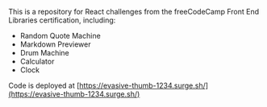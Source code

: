 This is a repository for React challenges from the freeCodeCamp Front End Libraries certification, including:
- Random Quote Machine
- Markdown Previewer
- Drum Machine
- Calculator
- Clock

Code is deployed at [https://evasive-thumb-1234.surge.sh/](https://evasive-thumb-1234.surge.sh/)
